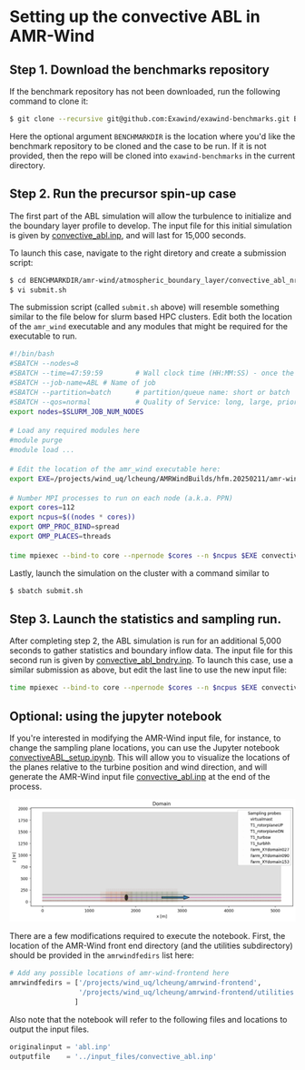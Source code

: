 # Setting up the convective ABL in AMR-Wind

## Step 1.  Download the benchmarks repository

If the benchmark repository has not been downloaded, run the following command to clone it:  

```bash
$ git clone --recursive git@github.com:Exawind/exawind-benchmarks.git BENCHMARKDIR
```
    
Here the optional argument `BENCHMARKDIR` is the location where you'd like the benchmark repository to be cloned and the case to be run.  If it is not provided, then the repo will be cloned into `exawind-benchmarks` in the current directory.
    

## Step 2.  Run the precursor spin-up case

The first part of the ABL simulation will allow the turbulence to initialize and the boundary layer profile to develop.  The input file for this initial simulation is given by [convective_abl.inp](../input_files/convective_abl.inp), and will last for 15,000 seconds.
    
To launch this case, navigate to the right diretory and create a submission script:
    
```bash
$ cd BENCHMARKDIR/amr-wind/atmospheric_boundary_layer/convective_abl_nrel5mw/input_files
$ vi submit.sh
```

The submission script (called `submit.sh` above) will resemble something similar to the file below for slurm based HPC clusters.   Edit both the location of the `amr_wind` executable and any modules that might be required for the executable to run.
    
```bash
#!/bin/bash
#SBATCH --nodes=8
#SBATCH --time=47:59:59        # Wall clock time (HH:MM:SS) - once the job exceeds this time, the job will be terminated (default is 5 minutes)
#SBATCH --job-name=ABL # Name of job
#SBATCH --partition=batch      # partition/queue name: short or batch
#SBATCH --qos=normal           # Quality of Service: long, large, priority or normal 
export nodes=$SLURM_JOB_NUM_NODES

# Load any required modules here
#module purge
#module load ...

# Edit the location of the amr_wind executable here:
export EXE=/projects/wind_uq/lcheung/AMRWindBuilds/hfm.20250211/amr-wind/build/amr_wind

# Number MPI processes to run on each node (a.k.a. PPN)
export cores=112
export ncpus=$((nodes * cores))
export OMP_PROC_BIND=spread 
export OMP_PLACES=threads

time mpiexec --bind-to core --npernode $cores --n $ncpus $EXE convective_abl.inp 
```

Lastly, launch the simulation on the cluster with a command similar to
    
```bash
$ sbatch submit.sh
```

## Step 3.  Launch the statistics and sampling run.

After completing step 2, the ABL simulation is run for an additional 5,000 seconds to gather statistics and boundary inflow data.  The input file for this second run is given by [convective_abl_bndry.inp](../input_files/convective_abl_bndry.inp).  To launch this case, use a similar submission as above, but edit the last line to use the new input file:

```bash
time mpiexec --bind-to core --npernode $cores --n $ncpus $EXE convective_abl_bndry.inp 
```


## Optional: using the jupyter notebook

If you're interested in modifying the AMR-Wind input file, for instance, to change the sampling plane locations, you can use the Jupyter notebook [convectiveABL_setup.ipynb](convectiveABL_setup.ipynb).  This will allow you to visualize the locations of the planes relative to the turbine position and wind direction, and will generate the AMR-Wind input file [convective_abl.inp](../input_files/convective_abl.inp) at the end of the process.

![ABL domain side view](../results/images/convectiveABL_sideview.png)

There are a few modifications required to execute the notebook.  First, the location of the AMR-Wind front end directory (and the utilities subdirectory) should be provided in the `amrwindfedirs` list here: 

```python
# Add any possible locations of amr-wind-frontend here
amrwindfedirs = ['/projects/wind_uq/lcheung/amrwind-frontend',
                 '/projects/wind_uq/lcheung/amrwind-frontend/utilities',
                ]
```

Also note that the notebook will refer to the following files and locations to output the input files.

```python
originalinput = 'abl.inp'
outputfile    = '../input_files/convective_abl.inp'
```
